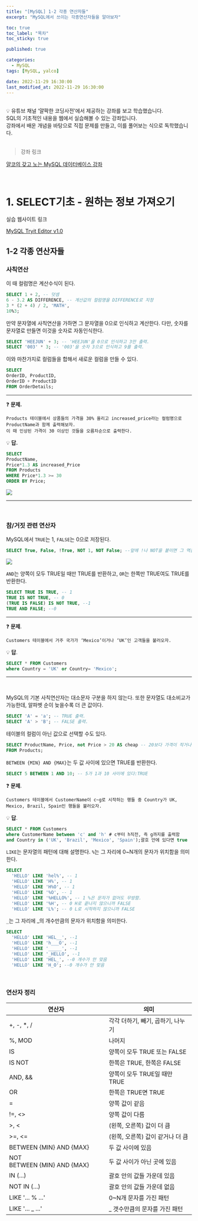 ```yaml
---
title: "[MySQL] 1-2 각종 연산자들"
excerpt: "MySQL에서 쓰이는 각종연산자들을 알아보자"

toc: true
toc_label: "목차"
toc_sticky: true

published: true

categories:
  - MySQL
tags: [MySQL, yalco]

date: 2022-11-29 16:30:00
last_modified_at: 2022-11-29 16:30:00
---
```


<br>

<div class="notice--primary" markdown="1">
💡 유튜브 채널 ‘얄팍한 코딩사전’에서 제공하는 강좌를 보고 학습했습니다. <br>
SQL의 기초적인 내용을 웹에서 실습해볼 수 있는 강좌입니다. <br>
강좌에서 배운 개념을 바탕으로 직접 문제를 만들고, 이를 풀어보는 식으로 독학했습니다.
</div>

<br>

> 강좌 링크

[얄코의 갖고 노는 MySQL 데이터베이스 강좌](https://www.yalco.kr/lectures/sql/)


<br>

# 1. SELECT기초 - 원하는 정보 가져오기

실습 웹사이트 링크

[MySQL Tryit Editor v1.0](https://www.w3schools.com/mysql/trymysql.asp?filename=trysql_select_all) 

## 1-2 각종 연산자들

### **사칙연산**

이 때 컬럼명은 계산수식이 된다.

```sql
SELECT 1 + 2, -- 덧셈
6 - 3.2 AS DIFFERENCE, -- 계산값의 컬럼명을 DIFFERENCE로 지정
3 * (2 + 4) / 2, 'MATH', 
10%3;
```

만약 문자열에 사칙연산을 가하면 그 문자열을 0으로 인식하고 계산한다. 다만, 숫자를 문자열로 만들면 이것을 숫자로 자동인식한다.

```sql
SELECT 'HEEJUN' + 3; -- 'HEEJUN'을 0으로 인식하고 3만 출력.
SELECT '003' * 3; -- '003'을 숫자 3으로 인식하고 9를 출력.
```

이와 마찬가지로 컬럼들을 합해서 새로운 컬럼을 만들 수 있다.

```sql
SELECT 
OrderID, ProductID,
OrderID + ProductID
FROM OrderDetails;
```

---


❓ **문제.**
```
Products 테이블에서 상품들의 가격을 30% 올리고 increased_price라는 컬럼명으로 ProductName과 함께 출력해보자. 
이 때 인상된 가격이 30 이상인 것들을 오름차순으로 출력한다.
```


💡 **답.**
```sql
SELECT 
ProductName,
Price*1.3 AS increased_Price
FROM Products
WHERE Price*1.3 >= 30
ORDER BY Price;
```

<img src="https://user-images.githubusercontent.com/115082062/204468138-13d3cbc5-3474-4d5a-a11e-1391f0483741.jpg">

---

<br>

### **참/거짓 관련 연산자**

MySQL에서 `TRUE`는 1, `FALSE`는 0으로 저장된다.

```sql
SELECT True, False, !True, NOT 1, NOT False; --앞에 !나 NOT을 붙이면 그 역을 출력
```

<img src="https://user-images.githubusercontent.com/115082062/204468313-7fdbbc64-057a-48b6-a606-74fe35b7b82e.jpg">

`AND`는 양쪽이 모두 TRUE일 때만 TRUE를 반환하고, `OR`는 한쪽만 TRUE여도 TRUE를 반환한다.

```sql
SELECT TRUE IS TRUE, -- 1
TRUE IS NOT TRUE, -- 0
(TRUE IS FALSE) IS NOT TRUE, --1
TRUE AND FALSE; --0
```

---

❓ **문제**. 
```
Customers 테이블에서 거주 국가가 ‘Mexico’이거나 ‘UK’인 고객들을 불러오자.
```

💡 **답**.

```sql
SELECT * FROM Customers
where Country = 'UK' or Country= 'Mexico';
```

---
<br>

MySQL의 기본 사칙연산자는 대소문자 구분을 하지 않는다. 또한 문자열도 대소비교가 가능한데, 알파벳 순이 늦을수록 더 큰 값이다.

```sql
SELECT 'A' = 'a'; -- TRUE 출력.
SELECT 'A' > 'B'; -- FALSE 출력.
```

테이블의 컬럼이 아닌 값으로 선택할 수도 있다.

```sql
SELECT ProductName, Price, not Price > 20 AS cheap -- 20보다 가격이 작거나 같으면 cheap 열이 true로 출력
FROM Products;
```

`BETWEEN {MIN} AND {MAX}`는 두 값 사이에 있으면 TRUE를 반환한다.

```sql
SELECT 5 BETWEEN 1 AND 10; -- 5가 1과 10 사이에 있다:TRUE
```


❓ **문제**. 
```
Customers 테이블에서 CustomerName이 c~g로 시작하는 행들 중 Country가 UK, Mexico, Brazil, Spain인 행들을 불러오자.
```


💡 **답**.
```sql
SELECT * FROM Customers
where CustomerName between 'c' and 'h' # c부터 h직전, 즉 g까지를 출력함
and Country in ('UK', 'Brazil', 'Mexico', 'Spain');괄호 안에 있다면 true
```

`LIKE`는 문자열의 패턴에 대해 설명한다. `%`는 그 자리에 0~N개의 문자가 위치함을 의미한다.

```sql
SELECT
  'HELLO' LIKE 'hel%', -- 1
  'HELLO' LIKE 'H%', -- 1
  'HELLO' LIKE 'H%O', -- 1
  'HELLO' LIKE '%O', -- 1
  'HELLO' LIKE '%HELLO%', -- 1 %은 문자가 없어도 무방함.
  'HELLO' LIKE '%H', -- 0 H로 끝나지 않으니까 FALSE 
  'HELLO' LIKE 'L%'; -- 0 L로 시작하지 않으니까 FALSE
```

`_`는 그 자리에 _의 개수만큼의 문자가 위치함을 의미한다.

```sql
SELECT
  'HELLO' LIKE 'HEL__', --1
  'HELLO' LIKE 'h___O', --1
  'HELLO' LIKE '_____', --1
  'HELLO' LIKE '_HELLO', --1
  'HELLO' LIKE 'HEL_', --0 개수가 안 맞음
  'HELLO' LIKE 'H_O'; --0 개수가 안 맞음
```

<br>

### **연산자 정리**

| 연산자 | 의미 |
| --- | --- |
| +, -, *, / | 각각 더하기, 빼기, 곱하기, 나누기 |
| %, MOD | 나머지 |
| IS | 양쪽이 모두 TRUE 또는 FALSE |
| IS NOT | 한쪽은 TRUE, 한쪽은 FALSE |
| AND, && | 양쪽이 모두 TRUE일 때만 TRUE |
| OR | 한쪽은 TRUE면 TRUE |
| = | 양쪽 값이 같음 |
| !=, <> | 양쪽 값이 다름 |
| >, < | (왼쪽, 오른쪽) 값이 더 큼 |
| >=, <= | (왼쪽, 오른쪽) 값이 같거나 더 큼 |
| BETWEEN {MIN} AND {MAX} | 두 값 사이에 있음 |
| NOT BETWEEN {MIN} AND {MAX} | 두 값 사이가 아닌 곳에 있음 |
| IN (...) | 괄호 안의 값들 가운데 있음 |
| NOT IN (...) | 괄호 안의 값들 가운데 없음 |
| LIKE '... % ...' | 0~N개 문자를 가진 패턴 |
| LIKE '... _ ...' | _ 갯수만큼의 문자를 가진 패턴 |

